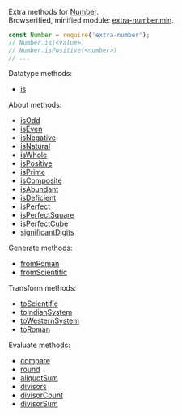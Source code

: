 Extra methods for [Number].<br>
Browserified, minified module: [extra-number.min].

```javascript
const Number = require('extra-number');
// Number.is(<value>)
// Number.isPositive(<number>)
// ...
```

Datatype methods:
- [is](https://www.npmjs.com/package/@extra-number/is)

About methods:
- [isOdd](https://www.npmjs.com/package/@extra-number/is-odd)
- [isEven](https://www.npmjs.com/package/@extra-number/is-even)
- [isNegative](https://www.npmjs.com/package/@extra-number/is-negative)
- [isNatural](https://www.npmjs.com/package/@extra-number/is-natural)
- [isWhole](https://www.npmjs.com/package/@extra-number/is-whole)
- [isPositive](https://www.npmjs.com/package/@extra-number/is-positive)
- [isPrime](https://www.npmjs.com/package/@extra-number/is-prime)
- [isComposite](https://www.npmjs.com/package/@extra-number/is-composite)
- [isAbundant](https://www.npmjs.com/package/@extra-number/is-abundant)
- [isDeficient](https://www.npmjs.com/package/@extra-number/is-deficient)
- [isPerfect](https://www.npmjs.com/package/@extra-number/is-perfect)
- [isPerfectSquare](https://www.npmjs.com/package/@extra-number/is-perfect-square)
- [isPerfectCube](https://www.npmjs.com/package/@extra-number/is-perfect-cube)
- [significantDigits](https://www.npmjs.com/package/@extra-number/significant-digits)

Generate methods:
- [fromRoman](https://www.npmjs.com/package/@extra-number/from-roman)
- [fromScientific](https://www.npmjs.com/package/@extra-number/from-scientific)

Transform methods:
- [toScientific](https://www.npmjs.com/package/@extra-number/to-scientific)
- [toIndianSystem](https://www.npmjs.com/package/@extra-number/to-indian-system)
- [toWesternSystem](https://www.npmjs.com/package/@extra-number/to-western-system)
- [toRoman](https://www.npmjs.com/package/@extra-number/to-roman)

Evaluate methods:
- [compare](https://www.npmjs.com/package/@extra-number/compare)
- [round](https://www.npmjs.com/package/@extra-number/round)
- [aliquotSum](https://www.npmjs.com/package/@extra-number/aliquot-sum)
- [divisors](https://www.npmjs.com/package/@extra-number/divisors)
- [divisorCount](https://www.npmjs.com/package/@extra-number/divisor-count)
- [divisorSum](https://www.npmjs.com/package/@extra-number/divisor-sum)


[Number]: https://developer.mozilla.org/en-US/docs/Web/JavaScript/Reference/Global_Objects/Number
[extra-number.min]: https://www.npmjs.com/package/extra-number.min
